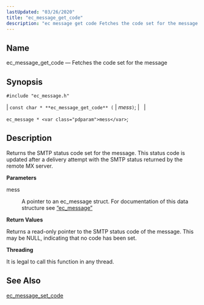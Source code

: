 ```yaml
---
lastUpdated: "03/26/2020"
title: "ec_message_get_code"
description: "ec message get code Fetches the code set for the message const char ec message get code mess ec message mess Returns the SMTP status code set for the message This status code is updated after a delivery attempt with the SMTP status returned by the remote MX server mess..."
---
```


<a name="apis.ec_message_get_code"></a> 
## Name

ec_message_get_code — Fetches the code set for the message

## Synopsis

`#include "ec_message.h"`

| `const char * **ec_message_get_code** (` | <var class="pdparam">mess</var>`)`; |   |

`ec_message * <var class="pdparam">mess</var>`;<a name="idp55716336"></a> 
## Description

Returns the SMTP status code set for the message. This status code is updated after a delivery attempt with the SMTP status returned by the remote MX server.

**<a name="idp55717680"></a> Parameters**

<dl class="variablelist">

<dt>mess</dt>

<dd>

A pointer to an ec_message struct. For documentation of this data structure see [“ec_message”](/momentum/3/3-api/structs-ec-message)

</dd>

</dl>

**<a name="idp55721040"></a> Return Values**

Returns a read-only pointer to the SMTP status code of the message. This may be NULL, indicating that no code has been set.

**<a name="idp55722064"></a> Threading**

It is legal to call this function in any thread.

<a name="idp55723168"></a> 
## See Also

[ec_message_set_code](/momentum/3/3-api/apis-ec-message-set-code)
